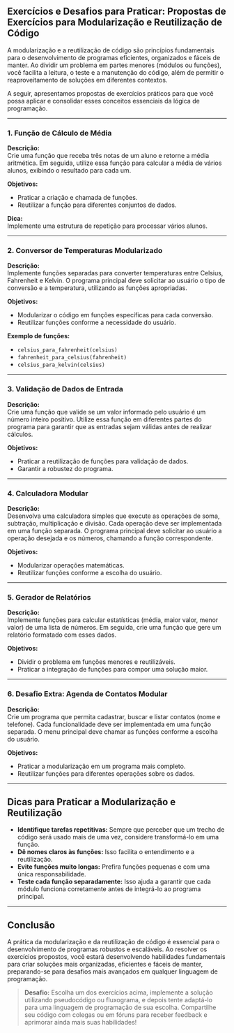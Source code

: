 
## Exercícios e Desafios para Praticar: Propostas de Exercícios para Modularização e Reutilização de Código

A modularização e a reutilização de código são princípios fundamentais para o desenvolvimento de programas eficientes, organizados e fáceis de manter. Ao dividir um problema em partes menores (módulos ou funções), você facilita a leitura, o teste e a manutenção do código, além de permitir o reaproveitamento de soluções em diferentes contextos.

A seguir, apresentamos propostas de exercícios práticos para que você possa aplicar e consolidar esses conceitos essenciais da lógica de programação.

---

### 1. **Função de Cálculo de Média**

**Descrição:**  
Crie uma função que receba três notas de um aluno e retorne a média aritmética. Em seguida, utilize essa função para calcular a média de vários alunos, exibindo o resultado para cada um.

**Objetivos:**
- Praticar a criação e chamada de funções.
- Reutilizar a função para diferentes conjuntos de dados.

**Dica:**  
Implemente uma estrutura de repetição para processar vários alunos.

---

### 2. **Conversor de Temperaturas Modularizado**

**Descrição:**  
Implemente funções separadas para converter temperaturas entre Celsius, Fahrenheit e Kelvin. O programa principal deve solicitar ao usuário o tipo de conversão e a temperatura, utilizando as funções apropriadas.

**Objetivos:**
- Modularizar o código em funções específicas para cada conversão.
- Reutilizar funções conforme a necessidade do usuário.

**Exemplo de funções:**
- `celsius_para_fahrenheit(celsius)`
- `fahrenheit_para_celsius(fahrenheit)`
- `celsius_para_kelvin(celsius)`

---

### 3. **Validação de Dados de Entrada**

**Descrição:**  
Crie uma função que valide se um valor informado pelo usuário é um número inteiro positivo. Utilize essa função em diferentes partes do programa para garantir que as entradas sejam válidas antes de realizar cálculos.

**Objetivos:**
- Praticar a reutilização de funções para validação de dados.
- Garantir a robustez do programa.

---

### 4. **Calculadora Modular**

**Descrição:**  
Desenvolva uma calculadora simples que execute as operações de soma, subtração, multiplicação e divisão. Cada operação deve ser implementada em uma função separada. O programa principal deve solicitar ao usuário a operação desejada e os números, chamando a função correspondente.

**Objetivos:**
- Modularizar operações matemáticas.
- Reutilizar funções conforme a escolha do usuário.

---

### 5. **Gerador de Relatórios**

**Descrição:**  
Implemente funções para calcular estatísticas (média, maior valor, menor valor) de uma lista de números. Em seguida, crie uma função que gere um relatório formatado com esses dados.

**Objetivos:**
- Dividir o problema em funções menores e reutilizáveis.
- Praticar a integração de funções para compor uma solução maior.

---

### 6. **Desafio Extra: Agenda de Contatos Modular**

**Descrição:**  
Crie um programa que permita cadastrar, buscar e listar contatos (nome e telefone). Cada funcionalidade deve ser implementada em uma função separada. O menu principal deve chamar as funções conforme a escolha do usuário.

**Objetivos:**
- Praticar a modularização em um programa mais completo.
- Reutilizar funções para diferentes operações sobre os dados.

---

## Dicas para Praticar a Modularização e Reutilização

- **Identifique tarefas repetitivas:** Sempre que perceber que um trecho de código será usado mais de uma vez, considere transformá-lo em uma função.
- **Dê nomes claros às funções:** Isso facilita o entendimento e a reutilização.
- **Evite funções muito longas:** Prefira funções pequenas e com uma única responsabilidade.
- **Teste cada função separadamente:** Isso ajuda a garantir que cada módulo funciona corretamente antes de integrá-lo ao programa principal.

---

## Conclusão

A prática da modularização e da reutilização de código é essencial para o desenvolvimento de programas robustos e escaláveis. Ao resolver os exercícios propostos, você estará desenvolvendo habilidades fundamentais para criar soluções mais organizadas, eficientes e fáceis de manter, preparando-se para desafios mais avançados em qualquer linguagem de programação.

> **Desafio:** Escolha um dos exercícios acima, implemente a solução utilizando pseudocódigo ou fluxograma, e depois tente adaptá-lo para uma linguagem de programação de sua escolha. Compartilhe seu código com colegas ou em fóruns para receber feedback e aprimorar ainda mais suas habilidades!
```
